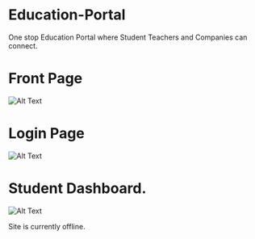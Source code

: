 # Education-Portal
One stop Education Portal where Student Teachers and Companies can connect.

# Front Page

![Alt Text](https://github.com/shreyasgangwar/Education-Portal/blob/master/images/front.gif)

# Login Page

![Alt Text](https://github.com/shreyasgangwar/Education-Portal/blob/master/images/login.PNG)

# Student Dashboard.

![Alt Text](https://github.com/shreyasgangwar/Education-Portal/blob/master/images/student%20Dashboard.PNG)

Site is currently offline.

